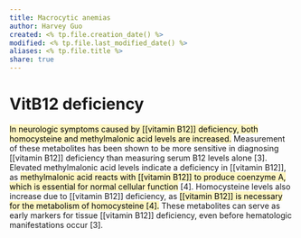 ```yaml
---
title: Macrocytic anemias
author: Harvey Guo
created: <% tp.file.creation_date() %>
modified: <% tp.file.last_modified_date() %>
aliases: <% tp.file.title %>
share: true
---
```

# VitB12 deficiency
<mark style="background: #FFF3A3A6;">In neurologic symptoms caused by [[vitamin B12]] deficiency, both homocysteine and methylmalonic acid levels are increased.</mark> Measurement of these metabolites has been shown to be more sensitive in diagnosing [[vitamin B12]] deficiency than measuring serum B12 levels alone [3]. Elevated methylmalonic acid levels indicate a deficiency in [[vitamin B12]], as <mark style="background: #FFF3A3A6;">methylmalonic acid reacts with [[vitamin B12]] to produce coenzyme A, which is essential for normal cellular function</mark> [4]. Homocysteine levels also increase due to [[vitamin B12]] deficiency, as <mark style="background: #FFF3A3A6;">[[vitamin B12]] is necessary for the metabolism of homocysteine [4].</mark> These metabolites can serve as early markers for tissue [[vitamin B12]] deficiency, even before hematologic manifestations occur [3].